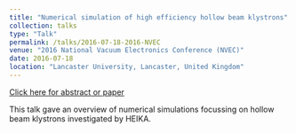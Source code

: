 ```yaml
---
title: "Numerical simulation of high efficiency hollow beam klystrons"
collection: talks
type: "Talk"
permalink: /talks/2016-07-18-2016-NVEC
venue: "2016 National Vacuum Electronics Conference (NVEC)"
date: 2016-07-18
location: "Lancaster University, Lancaster, United Kingdom"
---
```


[Click here for abstract or paper](http://www.research.lancs.ac.uk/portal/en/publications/-(fe43f551-dc6b-456e-abe1-1caeb813315a).html)

This talk gave an overview of numerical simulations focussing on hollow beam klystrons investigated by HEIKA.
